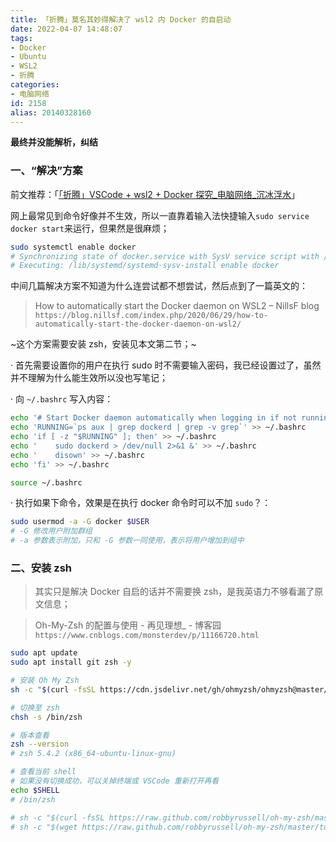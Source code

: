 ```yaml
---
title: 「折腾」莫名其妙得解决了 wsl2 内 Docker 的自启动
date: 2022-04-07 14:48:07
tags:
- Docker
- Ubuntu
- WSL2
- 折腾
categories:
- 电脑网络
id: 2158
alias: 20140328160
---
```


**最终并没能解析，纠结**

<!--more-->

### 一、“解决”方案

前文推荐：「[「折腾」VSCode + wsl2 + Docker 探究\_电脑网络\_沉冰浮水](https://www.wdssmq.com/post/20220211184.html "「折腾」VSCode + wsl2 + Docker 探究\_电脑网络\_沉冰浮水")」

网上最常见到命令好像并不生效，所以一直靠着输入法快捷输入`sudo service docker start`来运行，但果然是很麻烦；


```bash
sudo systemctl enable docker
# Synchronizing state of docker.service with SysV service script with /lib/systemd/systemd-sysv-install.
# Executing: /lib/systemd/systemd-sysv-install enable docker
```

中间几篇解决方案不知道为什么连尝试都不想尝试，然后点到了一篇英文的：

> How to automatically start the Docker daemon on WSL2 – NillsF blog
> `https://blog.nillsf.com/index.php/2020/06/29/how-to-automatically-start-the-docker-daemon-on-wsl2/`

~这个方案需要安装 zsh，安装见本文第二节；~

· 首先需要设置你的用户在执行 sudo 时不需要输入密码，我已经设置过了，虽然并不理解为什么能生效所以没也写笔记；

· 向 `~/.bashrc` 写入内容：

```bash
echo '# Start Docker daemon automatically when logging in if not running.' >> ~/.bashrc
echo 'RUNNING=`ps aux | grep dockerd | grep -v grep`' >> ~/.bashrc
echo 'if [ -z "$RUNNING" ]; then' >> ~/.bashrc
echo '    sudo dockerd > /dev/null 2>&1 &' >> ~/.bashrc
echo '    disown' >> ~/.bashrc
echo 'fi' >> ~/.bashrc

source ~/.bashrc
```

· 执行如果下命令，效果是在执行 docker 命令时可以不加 `sudo`？：

```bash
sudo usermod -a -G docker $USER
# -G 修改用户附加群组
# -a 参数表示附加，只和 -G 参数一同使用，表示将用户增加到组中
```

### 二、安装 zsh

> 其实只是解决 Docker 自启的话并不需要换 zsh，是我英语力不够看漏了原文信息；

> Oh-My-Zsh 的配置与使用 - 再见理想_ - 博客园
> `https://www.cnblogs.com/monsterdev/p/11166720.html`

```bash
sudo apt update
sudo apt install git zsh -y

# 安装 Oh My Zsh
sh -c "$(curl -fsSL https://cdn.jsdelivr.net/gh/ohmyzsh/ohmyzsh@master/tools/install.sh)"

# 切换至 zsh
chsh -s /bin/zsh

# 版本查看
zsh --version
# zsh 5.4.2 (x86_64-ubuntu-linux-gnu)

# 查看当前 shell
# 如果没有切换成功，可以关掉终端或 VSCode 重新打开再看
echo $SHELL
# /bin/zsh

# sh -c "$(curl -fsSL https://raw.github.com/robbyrussell/oh-my-zsh/master/tools/install.sh)"
# sh -c "$(wget https://raw.github.com/robbyrussell/oh-my-zsh/master/tools/install.sh -O -)"
```

<!-- > Error: Oh My Zsh can't be loaded from: bash. You need to run zsh instead. -->

